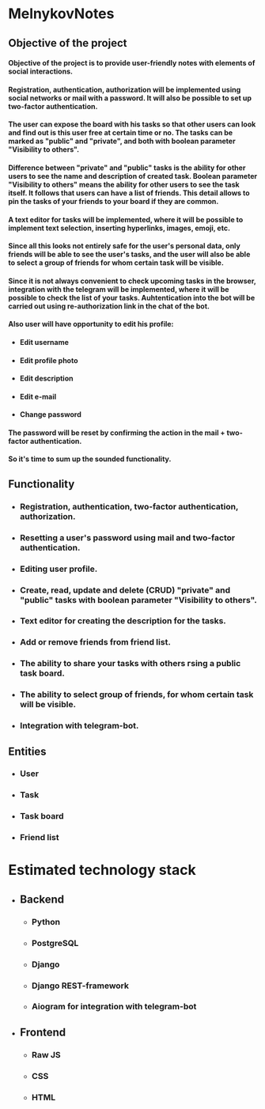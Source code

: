 MelnykovNotes
=============

Objective of the project
---------------------------

#### Objective of the project is to provide user-friendly notes with elements of social interactions.

#### Registration, authentication, authorization will be implemented using social networks or mail with a password. It will also be possible to set up two-factor authentication.

#### The user can expose the board with his tasks so that other users can look and find out is this user free at certain time or no. The tasks can be marked as "public" and "private", and both with boolean parameter "Visibility to others".

#### Difference between "private" and "public" tasks is the ability for other users to see the name and description of created task. Boolean parameter "Visibility to others" means the ability for other users to see the task itself. It follows that users can have a list of friends. This detail allows to pin the tasks of your friends to your board if they are common.

#### A text editor for tasks will be implemented, where it will be possible to implement text selection, inserting hyperlinks, images, emoji, etc.

#### Since all this looks not entirely safe for the user's personal data, only friends will be able to see the user's tasks, and the user will also be able to select a group of friends for whom certain task will be visible.

#### Since it is not always convenient to check upcoming tasks in the browser, integration with the telegram will be implemented, where it will be possible to check the list of your tasks. Auhtentication into the bot will be carried out using re-authorization link in the chat of the bot.

#### Also user will have opportunity to edit his profile: 
* #### Edit username
* #### Edit profile photo
* #### Edit description
* #### Edit e-mail
* #### Change password

#### The password will be reset by confirming the action in the mail + two-factor authentication.


#### So it's time to sum up the sounded functionality.

Functionality
-------------
* ### Registration, authentication, two-factor authentication, authorization.
* ### Resetting a user's password using mail and two-factor authentication.
* ### Editing user profile.
* ### Create, read, update and delete (CRUD) "private" and "public" tasks with boolean parameter "Visibility to others".
* ### Text editor for creating the description for the tasks.
* ### Add or remove friends from friend list.
* ### The ability to share your tasks with others гsing a public task board.
* ### The ability to select group of friends, for whom certain task will be visible.
* ### Integration with telegram-bot.

Entities
--------
* ### User
* ### Task
* ### Task board
* ### Friend list

Estimated technology stack
==========================

* ## Backend
    - ### Python
    - ### PostgreSQL
    - ### Django
    - ### Django REST-framework
    - ### Aiogram for integration with telegram-bot
  
* ## Frontend
    - ### Raw JS    
    - ### CSS
    - ### HTML